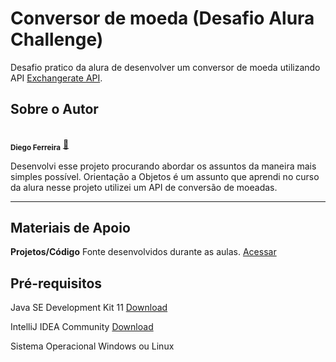 # Conversor de moeda (Desafio Alura Challenge)
Desafio pratico da alura de desenvolver um conversor de moeda utilizando API [Exchangerate API](https://www.exchangerate-api.com/).

## Sobre o Autor

<br />
 <sub><b>Diego Ferreira</b></sub></a> <a href="https://github.com/diegoferreira96" title="GitHub">🚀</a>


Desenvolvi esse projeto procurando abordar os assuntos da maneira mais simples possível. Orientação a Objetos é um assunto que aprendi no curso da alura nesse projeto utilizei um API de conversão de moeadas.

---

## Materiais de Apoio

**Projetos/Código** Fonte desenvolvidos durante as aulas. [Acessar](https://github.com/diegoferreira96/conversor-moeda-alura-challenge)



## Pré-requisitos

Java SE Development Kit 11 [Download](https://www.oracle.com/br/java/technologies/javase-jdk11-downloads.html)

IntelliJ IDEA Community [Download](https://www.jetbrains.com/pt-br/idea/download/#section=windows)

Sistema Operacional Windows ou Linux

